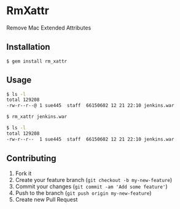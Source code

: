 # RmXattr

Remove Mac Extended Attributes

## Installation

    $ gem install rm_xattr

## Usage

```sh
$ ls -l
total 129208
-rw-r--r--@ 1 sue445  staff  66150602 12 21 22:10 jenkins.war

$ rm_xattr jenkins.war

$ ls -l
total 129208
-rw-r--r--  1 sue445  staff  66150602 12 21 22:10 jenkins.war
```

## Contributing

1. Fork it
2. Create your feature branch (`git checkout -b my-new-feature`)
3. Commit your changes (`git commit -am 'Add some feature'`)
4. Push to the branch (`git push origin my-new-feature`)
5. Create new Pull Request
